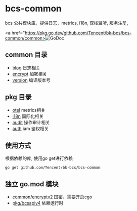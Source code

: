 # bcs-common

bcs 公共模块库，提供日志，metrics, i18n, 双栈监听, 服务注册,

<a href="https://pkg.go.dev/github.com/Tencent/bk-bcs/bcs-common/common><img src="https://pkg.go.dev/badge/github.com/Tencent/bk-bcs/bcs-common" alt="GoDoc"></a>

## common 目录
- [blog](./common/blog/) 日志相关
- [encrypt](./common/encrypt/) 加密相关
- [version](./common/version/) 编译版本号

## pkg 目录
- [otel](./pkg/otel/) metrics相关
- [i18n](./pkg/i18n/) 国际化相关
- [audit](./pkg//audit/) 操作审计相关
- [auth](./pkg/auth/) iam 鉴权相关

## 使用方式
根据依赖的库, 使用go get进行依赖
```
go get github.com/Tencent/bk-bcs/bcs-common
```

## 独立 go.mod 模块
- [common/encryptv2](./common/encryptv2/) 国密，需要开启cgo
- [pkg/bcsapiv4](./pkg/bcsapiv4/) 依赖运行时
